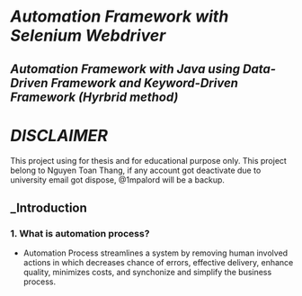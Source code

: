 # _Automation Framework with Selenium Webdriver_


## _Automation Framework with Java using Data-Driven Framework and Keyword-Driven Framework (Hyrbrid method)_

# _DISCLAIMER_
This project using for thesis and for educational purpose only. This project belong to Nguyen Toan Thang, if any account got deactivate due to university email got dispose, @1mpalord will be a backup. 

## _Introduction

### 1. What is automation process?
  - Automation Process streamlines a system by removing human involved actions in which decreases chance of errors, effective delivery, enhance quality, minimizes costs, and synchonize and simplify the business process.
 



